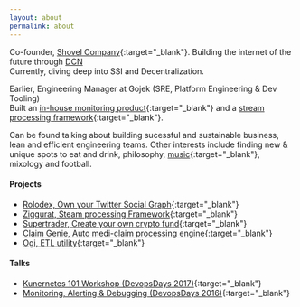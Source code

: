 ```yaml
---
layout: about
permalink: about
---
```


Co-founder, [Shovel Company](https://www.shovel.company){:target="_blank"}. Building the internet of the future through [DCN](https://network.shovel.company)<br>
Currently, diving deep into SSI and Decentralization.<br>

Earlier, Engineering Manager at Gojek (SRE, Platform Engineering & Dev Tooling)<br>
Built an [in-house monitoring product](https://cortexmetrics.io/docs/case-studies/gojek/){:target="_blank"} and a [stream processing framework](https://ziggurat.dev/){:target="_blank"}.<br>

Can be found talking about building sucessful and sustainable business, lean and efficient engineering teams.
Other interests include finding new & unique spots to eat and drink, philosophy, [music](https://soundcloud.com/prashant-mittal-3){:target="_blank"}, mixology and football.

#### Projects
- [Rolodex, Own your Twitter Social Graph](https://rolodex.shovel.company/){:target="_blank"}
- [Ziggurat, Steam processing Framework](https://ziggurat.dev/){:target="_blank"}
- [Supertrader, Create your own crypto fund](https://showcase.ethglobal.com/ethonline/supertrader){:target="_blank"}
- [Claim Genie, Auto medi-claim processing engine](https://devfolio.co/projects/claimgenie){:target="_blank"}
- [Ogi, ETL utility](https://gojekfarm.github.io/ogi/){:target="_blank"}

#### Talks

- [Kunernetes 101 Workshop (DevopsDays 2017)](https://youtu.be/Av3Vm4wb79w){:target="_blank"}
- [Monitoring, Alerting & Debugging (DevopsDays 2016)](https://youtu.be/e8K1nhL3Jh0){:target="_blank"}
